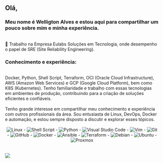 ## Olá, 
### Meu nome é Welligton Alves e estou aqui para compartilhar um pouco sobre mim e minha experiência. 
<br>
🚀 Trabalho na Empresa Eulabs Soluções em Tecnologia, onde desempenho o papel de SRE (Site Reliability Engineering).
<br>

### Conhecimento e experiência:
<br>
Docker, Python, Shell Script, Terraform, OCI (Oracle Cloud Infrastructure), AWS (Amazon Web Services) e GCP (Google Cloud Platform), bem como K8S (Kubernetes). Tenho familiaridade e trabalho com essas tecnologias em ambientes de produção, contribuindo para a criação de soluções eficientes e confiáveis.
<br>
<br>
Tenho grande interesse em compartilhar meu conhecimento e experiência com outros profissionais da área. Sou entusiasta de Linux, DevOps, Docker e automação, e estou sempre disposto a discutir e explorar esses tópicos.
<br>
<br>

<div align="center">
<img alt="Linux" src="https://img.shields.io/badge/Linux-FCC624?style=for-the-badge&logo=linux&logoColor=black" /> - <img alt="Shell Script" src="https://img.shields.io/badge/shell_script-%23121011.svg?style=for-the-badge&logo=gnu-bash&logoColor=white"/> - <img alt="Python" src="https://img.shields.io/badge/python-%2314354C.svg?style=for-the-badge&logo=python&logoColor=white"/> - <img alt="Visual Studio Code" src="https://img.shields.io/badge/VisualStudioCode-0078d7.svg?style=for-the-badge&logo=visual-studio-code&logoColor=white"/> - <img alt="Vim" src="https://img.shields.io/badge/VIM-%2311AB00.svg?style=for-the-badge&logo=vim&logoColor=white"/> - <img alt="Git" src="https://img.shields.io/badge/git-%23F05033.svg?style=for-the-badge&logo=git&logoColor=white"/> - <img alt="GitHub" src="https://img.shields.io/badge/github-%23121011.svg?style=for-the-badge&logo=github&logoColor=white"/> -  <img alt="Docker" src="https://img.shields.io/badge/docker-%230db7ed.svg?style=for-the-badge&logo=docker&logoColor=white"/> - <img alt="Ansible" src="https://img.shields.io/badge/ansible-%231A1918.svg?style=for-the-badge&logo=ansible&logoColor=white"/> - <img alt="Terraform" src="https://img.shields.io/static/v1?style=for-the-badge&message=Terraform&color=7B42BC&logo=Terraform&logoColor=FFFFFF&label=)"> - <img alt="Debian" src="https://img.shields.io/static/v1?style=for-the-badge&message=Debian&color=A81D33&logo=Debian&logoColor=FFFFFF&label=)"/> - <img alt="Ubuntu" src="https://img.shields.io/static/v1?style=for-the-badge&message=Ubuntu&color=E95420&logo=Ubuntu&logoColor=FFFFFF&label=)"/> - <img alt="Proxmox" src="https://img.shields.io/static/v1?style=for-the-badge&message=Proxmox&color=E57000&logo=Proxmox&logoColor=FFFFFF&label=)"/>



</div>

<br>
<br>

<picture>
  <source
    srcset="https://github-readme-stats.vercel.app/api?username=welligtonalves&show_icons=true&theme=dark"
    media="(prefers-color-scheme: dark)"
  />
  <source
    srcset="https://github-readme-stats.vercel.app/api?username=welligtonalves&show_icons=true"
    media="(prefers-color-scheme: light), (prefers-color-scheme: no-preference)"
  />
  <img src="https://github-readme-stats.vercel.app/api?username=welligtonalves&show_icons=true" />

</picture>
